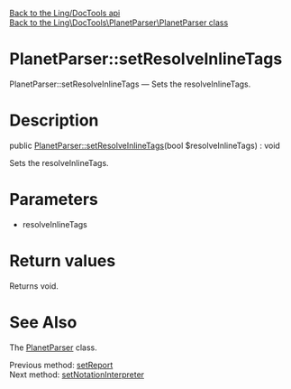 [Back to the Ling/DocTools api](https://github.com/lingtalfi/DocTools/blob/master/doc/api/Ling/DocTools.md)<br>
[Back to the Ling\DocTools\PlanetParser\PlanetParser class](https://github.com/lingtalfi/DocTools/blob/master/doc/api/Ling/DocTools/PlanetParser/PlanetParser.md)


PlanetParser::setResolveInlineTags
================



PlanetParser::setResolveInlineTags — Sets the resolveInlineTags.




Description
================


public [PlanetParser::setResolveInlineTags](https://github.com/lingtalfi/DocTools/blob/master/doc/api/Ling/DocTools/PlanetParser/PlanetParser/setResolveInlineTags.md)(bool $resolveInlineTags) : void




Sets the resolveInlineTags.




Parameters
================


- resolveInlineTags

    


Return values
================

Returns void.








See Also
================

The [PlanetParser](https://github.com/lingtalfi/DocTools/blob/master/doc/api/Ling/DocTools/PlanetParser/PlanetParser.md) class.

Previous method: [setReport](https://github.com/lingtalfi/DocTools/blob/master/doc/api/Ling/DocTools/PlanetParser/PlanetParser/setReport.md)<br>Next method: [setNotationInterpreter](https://github.com/lingtalfi/DocTools/blob/master/doc/api/Ling/DocTools/PlanetParser/PlanetParser/setNotationInterpreter.md)<br>

